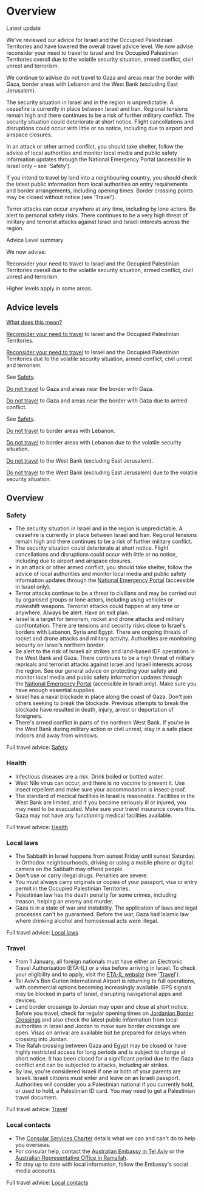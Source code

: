 # Overview

Latest update

We've reviewed our advice for Israel and the Occupied Palestinian Territories and have lowered the overall travel advice level. We now advise reconsider your need to travel to Israel and the Occupied Palestinian Territories overall due to the volatile security situation, armed conflict, civil unrest and terrorism.   
  
We continue to advise do not travel to Gaza and areas near the border with Gaza, border areas with Lebanon and the West Bank (excluding East Jerusalem).   
  
The security situation in Israel and in the region is unpredictable. A ceasefire is currently in place between Israel and Iran. Regional tensions remain high and there continues to be a risk of further military conflict. The security situation could deteriorate at short notice. Flight cancellations and disruptions could occur with little or no notice, including due to airport and airspace closures.   
  
In an attack or other armed conflict, you should take shelter, follow the advice of local authorities and monitor local media and public safety information updates through the National Emergency Portal (accessible in Israel only – see 'Safety').  
  
If you intend to travel by land into a neighbouring country, you should check the latest public information from local authorities on entry requirements and border arrangements, including opening times. Border crossing points may be closed without notice (see 'Travel').  
  
Terror attacks can occur anywhere at any time, including by lone actors. Be alert to personal safety risks. There continues to be a very high threat of military and terrorist attacks against Israel and Israeli interests across the region.

Advice Level summary

We now advise:

Reconsider your need to travel to Israel and the Occupied Palestinian Territories overall due to the volatile security situation, armed conflict, civil unrest and terrorism.

Higher levels apply in some areas.

## Advice levels

[What does this mean?](/before-you-go/travel-advice-explained/)

[Reconsider your need to travel](https://www.smartraveller.gov.au/consular-services/travel-advice-explained#level3) to Israel and the Occupied Palestinian Territories.

[Reconsider your need to travel](https://www.smartraveller.gov.au/consular-services/travel-advice-explained#level3) to Israel and the Occupied Palestinian Territories due to the volatile security situation, armed conflict, civil unrest and terrorism.

See [Safety](#safety).

[Do not travel](https://www.smartraveller.gov.au/consular-services/travel-advice-explained#level4) to Gaza and areas near the border with Gaza.

[Do not travel](https://www.smartraveller.gov.au/consular-services/travel-advice-explained#level4) to Gaza and areas near the border with Gaza due to armed conflict.

See [Safety](#safety).

[Do not travel](https://www.smartraveller.gov.au/consular-services/travel-advice-explained#level4) to border areas with Lebanon.

[Do not travel](https://www.smartraveller.gov.au/consular-services/travel-advice-explained#level4) to border areas with Lebanon due to the volatile security situation.

[Do not travel](https://www.smartraveller.gov.au/consular-services/travel-advice-explained#level4) to the West Bank (excluding East Jerusalem).

[Do not travel](https://www.smartraveller.gov.au/consular-services/travel-advice-explained#level4) to the West Bank (excluding East Jerusalem) due to the volatile security situation.

## Overview

### Safety

* The security situation in Israel and in the region is unpredictable. A ceasefire is currently in place between Israel and Iran. Regional tensions remain high and there continues to be a risk of further military conflict.
* The security situation could deteriorate at short notice. Flight cancellations and disruptions could occur with little or no notice, including due to airport and airspace closures.
* In an attack or other armed conflict, you should take shelter, follow the advice of local authorities and monitor local media and public safety information updates through the [National Emergency Portal](https://www.oref.org.il/en) (accessible in Israel only).
* Terror attacks continue to be a threat to civilians and may be carried out by organised groups or lone actors, including using vehicles or makeshift weapons. Terrorist attacks could happen at any time or anywhere. Always be alert. Have an exit plan.
* Israel is a target for terrorism, rocket and drone attacks and military confrontation. There are tensions and security risks close to Israel's borders with Lebanon, Syria and Egypt. There are ongoing threats of rocket and drone attacks and military activity. Authorities are monitoring security on Israel’s northern border.
* Be alert to the risk of Israeli air strikes and land-based IDF operations in the West Bank and Gaza. There continues to be a high threat of military reprisals and terrorist attacks against Israel and Israeli interests across the region. See our general advice on protecting your safety and monitor local media and public safety information updates through the [National Emergency Portal](https://www.oref.org.il/en) (accessible in Israel only). Make sure you have enough essential supplies.
* Israel has a naval blockade in place along the coast of Gaza. Don't join others seeking to break the blockade. Previous attempts to break the blockade have resulted in death, injury, arrest or deportation of foreigners.
* There's armed conflict in parts of the northern West Bank. If you're in the West Bank during military action or civil unrest, stay in a safe place indoors and away from windows.

Full travel advice: [Safety](#safety)

### Health

* Infectious diseases are a risk. Drink boiled or bottled water.
* West Nile virus can occur, and there is no vaccine to prevent it. Use insect repellent and make sure your accommodation is insect-proof.
* The standard of medical facilities in Israel is reasonable. Facilities in the West Bank are limited, and if you become seriously ill or injured, you may need to be evacuated. Make sure your travel insurance covers this. Gaza may not have any functioning medical facilities available.

Full travel advice: [Health](#health)

### Local laws

* The Sabbath in Israel happens from sunset Friday until sunset Saturday. In Orthodox neighbourhoods, driving or using a mobile phone or digital camera on the Sabbath may offend people.
* Don't use or carry illegal drugs. Penalties are severe.
* You must always carry originals or copies of your passport, visa or entry permit in the Occupied Palestinian Territories.
* Palestinian law has the death penalty for some crimes, including treason, helping an enemy and murder.
* Gaza is in a state of war and instability. The application of laws and legal processes can't be guaranteed. Before the war, Gaza had Islamic law where drinking alcohol and homosexual acts were illegal.

Full travel advice: [Local laws](#local-laws)

### Travel

* From 1 January, all foreign nationals must have either an Electronic Travel Authorisation (ETA-IL) or a visa before arriving in Israel. To check your eligibility and to apply, visit the [ETA-IL website](https://israel-entry.piba.gov.il/) (see '[Travel](https://www.smartraveller.gov.au/destinations/middle-east/israel-and-occupied-palestinian-territories#travel)').
* Tel Aviv's Ben Gurion International Airport is returning to full operations, with commercial options becoming increasingly available. GPS signals may be blocked in parts of Israel, disrupting navigational apps and devices.
* Land border crossings to Jordan may open and close at short notice. Before you travel, check for regular opening times on [Jordanian Border Crossings](https://www.accesscoordination.org/CrossingJordanC19%20-%20view.aspx) and also check the latest public information from local authorities in Israel and Jordan to make sure border crossings are open. Visas on arrival are available but be prepared for delays when crossing into Jordan.
* The Rafah crossing between Gaza and Egypt may be closed or have highly restricted access for long periods and is subject to change at short notice. It has been closed for a significant period due to the Gaza conflict and can be subjected to attacks, including air strikes.
* By law, you're considered Israeli if one or both of your parents are Israeli. Israeli citizens must enter and leave on an Israeli passport. Authorities will consider you a Palestinian national if you currently hold, or used to hold, a Palestinian ID card. You may need to get a Palestinian travel document.

Full travel advice: [Travel](#travel)

### Local contacts

* The [Consular Services Charter](/consular-services/consular-services-charter "Consular Services Charter") details what we can and can't do to help you overseas.
* For consular help, contact the [Australian Embassy in Tel Aviv](https://israel.embassy.gov.au/) or the [Australian Representative Office in Ramallah](https://ramallah.mission.gov.au/).
* To stay up to date with local information, follow the Embassy's social media accounts.

Full travel advice: [Local contacts](#local-contacts)